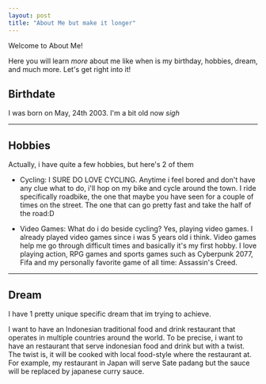 ```yaml
---
layout: post
title: "About Me but make it longer"
---
```


Welcome to About Me!

Here you will learn *more* about me like when is my birthday, hobbies, dream, and much more. Let's get right into it!

## Birthdate

I was born on May, 24th 2003. I'm a bit old now *sigh*

---

## Hobbies

Actually, i have quite a few hobbies, but here's 2 of them

- Cycling: I SURE DO LOVE CYCLING. Anytime i feel bored and don't have any clue what to do, i'll hop on my bike and cycle around the town. I ride specifically roadbike, the one that maybe you have seen for a couple of times on the street. The one that can go pretty fast and take the half of the road:D

- Video Games: What do i do beside cycling? Yes, playing video games. I already played video games since i was 5 years old i think. Video games help me go through difficult times and basically it's my first hobby. I love playing action, RPG games and sports games such as Cyberpunk 2077, Fifa and my personally favorite game of all time: Assassin's Creed.  

---

## Dream

I have 1 pretty unique specific dream that im trying to achieve. 

I want to have an Indonesian traditional food and drink restaurant that operates in multiple countries around the world. To be precise, i want to have an restaurant that serve indonesian food and drink but with a twist. The twist is, it will be cooked with local food-style where the restaurant at. For example, my restaurant in Japan will serve Sate padang but the sauce will be replaced by japanese curry sauce. 
